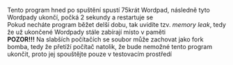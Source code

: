 Tento program hned po spuštění spustí 75krát Wordpad, následně tyto Wordpady ukončí, počká 2 sekundy a restartuje se<br>
Pokud necháte program běžet delší dobu, tak uvidíte tzv. *memory leak*, tedy že už ukončené Wordpady stále zabírají místo v paměti<br>
**POZOR!!!** Na slabších počítačích se soubor může zachovat jako fork bomba, tedy že přetíží počítač natolik, že bude nemožné tento program ukončit, proto jej spouštějte pouze v testovacím prostředí